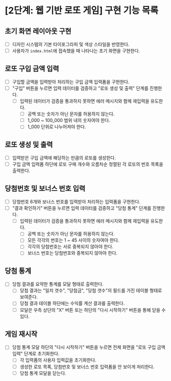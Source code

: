 # [2단계: 웹 기반 로또 게임] 구현 기능 목록

## 초기 화면 레이아웃 구현
- [ ] 디자인 시스템의 기본 타이포그라피 및 색상 스타일을 반영한다.
- [ ] 사용자가 `index.html`에 접속했을 때 나타나는 초기 화면을 구현한다.

## 로또 구입 금액 입력
- [ ] 구입할 금액을 입력받아 처리하는 구입 금액 입력폼을 구현한다.
- [ ] "구입" 버튼을 누르면 입력 데이터를 검증하고 "로또 생성 및 출력" 단계를 진행한다.
  - [ ] 입력된 데이터가 검증을 통과하지 못하면 에러 메시지와 함께 재입력을 유도한다.
    - [ ] 공백 또는 숫자가 아닌 문자를 허용하지 않는다.
    - [ ] 1_000 ~ 100_000 범위 내의 숫자여야 한다.
    - [ ] 1_000 단위로 나누어져야 한다.

## 로또 생성 및 출력
- [ ] 입력받은 구입 금액에 해당하는 만큼의 로또를 생성한다.
- [ ] 구입 금액 입력폼 하단에 로또 구매 개수와 오름차순 정렬된 각 로또의 번호 목록을 출력한다.

## 당첨번호 및 보너스 번호 입력
- [ ] 당첨번호 6개와 보너스 번호를 입력받아 처리하는 입력폼을 구현한다.
- [ ] "결과 확인하기" 버튼을 누르면 입력 데이터를 검증하고 "당첨 통계" 단계를 진행한다.
  - [ ] 입력된 데이터가 검증을 통과하지 못하면 에러 메시지와 함께 재입력을 유도한다.
    - [ ] 공백 또는 숫자가 아닌 문자를 허용하지 않는다.
    - [ ] 모든 각각의 번호는 1 ~ 45 사이의 숫자여야 한다.
    - [ ] 각각의 당첨번호는 서로 중복되지 않아야 한다.
    - [ ] 보너스 번호는 당첨번호와 중복되지 않아야 한다.

## 당첨 통계
- [ ] 당첨 결과를 요약한 통계를 모달 형태로 출력한다.
  - [ ] 당첨 결과는 "일치 갯수", "당첨금", "당첨 갯수"의 필드를 가진 테이블 형태로 보여준다.
  - [ ] 당첨 결과 테이블 하단에는 수익률 계산 결과를 출력한다.
  - [ ] 모달은 우측 상단의 "X" 버튼 또는 하단의 "다시 시작하기" 버튼을 통해 닫을 수 있다.

## 게임 재시작
- [ ] 당첨 통계 모달 하단의 "다시 시작하기" 버튼을 누르면 전체 화면을 "로또 구입 금액 입력" 단계로 초기화한다.
  - [ ] 각 입력폼의 사용자 입력값을 초기화한다.
  - [ ] 생성한 로또 목록, 당첨번호 및 보너스 번호 입력폼을 안 보이게 처리한다.
  - [ ] 당첨 통계 모달을 닫는다.
